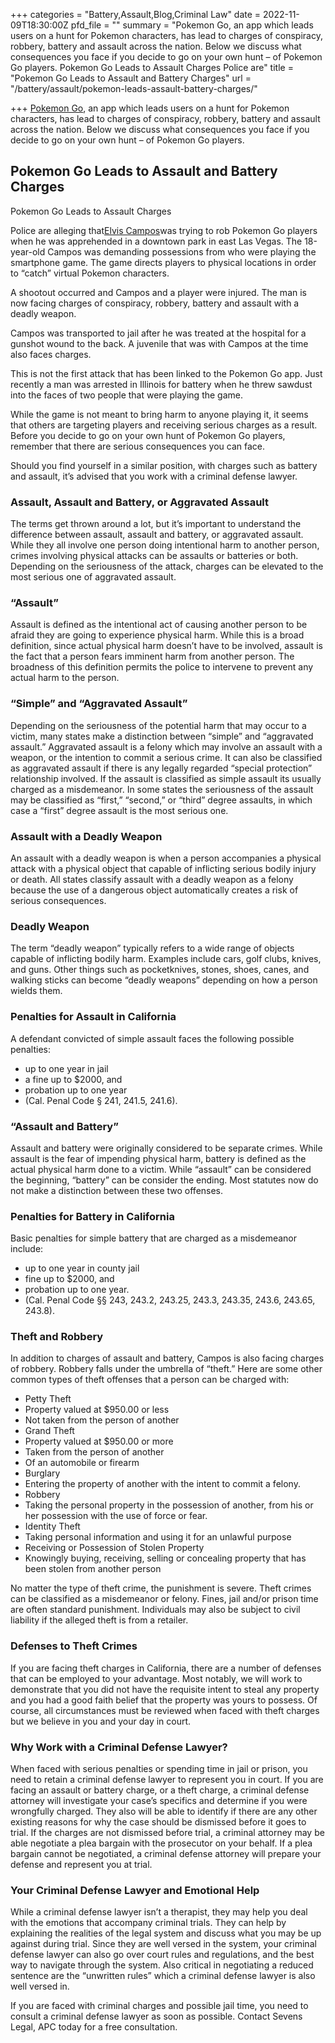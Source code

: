 +++
categories = "Battery,Assault,Blog,Criminal Law"
date = 2022-11-09T18:30:00Z
pfd_file = ""
summary = "Pokemon Go, an app which leads users on a hunt for Pokemon characters, has lead to charges of conspiracy, robbery, battery and assault across the nation. Below we discuss what consequences you face if you decide to go on your own hunt – of Pokemon Go players. Pokemon Go Leads to Assault Charges Police are"
title = "Pokemon Go Leads to Assault and Battery Charges"
url = "/battery/assault/pokemon-leads-assault-battery-charges/"

+++
[Pokemon Go](https://www.sevenslegal.com/), an app which leads users on a hunt for Pokemon characters, has lead to charges of conspiracy, robbery, battery and assault across the nation. Below we discuss what consequences you face if you decide to go on your own hunt – of Pokemon Go players.

## Pokemon Go Leads to Assault and Battery Charges

Pokemon Go Leads to Assault Charges

Police are alleging that[Elvis Campos](https://www.sevenslegal.com/)was trying to rob Pokemon Go players when he was apprehended in a downtown park in east Las Vegas. The 18-year-old Campos was demanding possessions from who were playing the smartphone game. The game directs players to physical locations in order to “catch” virtual Pokemon characters.

A shootout occurred and Campos and a player were injured. The man is now facing charges of conspiracy, robbery, battery and assault with a deadly weapon.

Campos was transported to jail after he was treated at the hospital for a gunshot wound to the back. A juvenile that was with Campos at the time also faces charges.

This is not the first attack that has been linked to the Pokemon Go app. Just recently a man was arrested in Illinois for battery when he threw sawdust into the faces of two people that were playing the game.

While the game is not meant to bring harm to anyone playing it, it seems that others are targeting players and receiving serious charges as a result. Before you decide to go on your own hunt of Pokemon Go players, remember that there are serious consequences you can face.

Should you find yourself in a similar position, with charges such as battery and assault, it’s advised that you work with a criminal defense lawyer.

### Assault, Assault and Battery, or Aggravated Assault

The terms get thrown around a lot, but it’s important to understand the difference between assault, assault and battery, or aggravated assault. While they all involve one person doing intentional harm to another person, crimes involving physical attacks can be assaults or batteries or both. Depending on the seriousness of the attack, charges can be elevated to the most serious one of aggravated assault.

### “Assault”

Assault is defined as the intentional act of causing another person to be afraid they are going to experience physical harm. While this is a broad definition, since actual physical harm doesn’t have to be involved, assault is the fact that a person fears imminent harm from another person. The broadness of this definition permits the police to intervene to prevent any actual harm to the person.

### “Simple” and “Aggravated Assault”

Depending on the seriousness of the potential harm that may occur to a victim, many states make a distinction between “simple” and “aggravated assault.” Aggravated assault is a felony which may involve an assault with a weapon, or the intention to commit a serious crime. It can also be classified as aggravated assault if there is any legally regarded “special protection” relationship involved. If the assault is classified as simple assault its usually charged as a misdemeanor. In some states the seriousness of the assault may be classified as “first,” “second,” or “third” degree assaults, in which case a “first” degree assault is the most serious one.

### Assault with a Deadly Weapon

An assault with a deadly weapon is when a person accompanies a physical attack with a physical object that capable of inflicting serious bodily injury or death. All states classify assault with a deadly weapon as a felony because the use of a dangerous object automatically creates a risk of serious consequences.

### Deadly Weapon

The term “deadly weapon” typically refers to a wide range of objects capable of inflicting bodily harm. Examples include cars, golf clubs, knives, and guns. Other things such as pocketknives, stones, shoes, canes, and walking sticks can become “deadly weapons” depending on how a person wields them.

### Penalties for Assault in California

A defendant convicted of simple assault faces the following possible penalties:

* up to one year in jail
* a fine up to $2000, and
* probation up to one year
* (Cal. Penal Code § 241, 241.5, 241.6).

### “Assault and Battery”

Assault and battery were originally considered to be separate crimes. While assault is the fear of impending physical harm, battery is defined as the actual physical harm done to a victim. While “assault” can be considered the beginning, “battery” can be consider the ending. Most statutes now do not make a distinction between these two offenses.

### Penalties for Battery in California

Basic penalties for simple battery that are charged as a misdemeanor include:

* up to one year in county jail
* fine up to $2000, and
* probation up to one year.
* (Cal. Penal Code §§ 243, 243.2, 243.25, 243.3, 243.35, 243.6, 243.65, 243.8).

### Theft and Robbery

In addition to charges of assault and battery, Campos is also facing charges of robbery. Robbery falls under the umbrella of “theft.” Here are some other common types of theft offenses that a person can be charged with:

* Petty Theft
* Property valued at $950.00 or less
* Not taken from the person of another
* Grand Theft
* Property valued at $950.00 or more
* Taken from the person of another
* Of an automobile or firearm
* Burglary
* Entering the property of another with the intent to commit a felony.
* Robbery
* Taking the personal property in the possession of another, from his or her possession with the use of force or fear.
* Identity Theft
* Taking personal information and using it for an unlawful purpose
* Receiving or Possession of Stolen Property
* Knowingly buying, receiving, selling or concealing property that has been stolen from another person

No matter the type of theft crime, the punishment is severe. Theft crimes can be classified as a misdemeanor or felony. Fines, jail and/or prison time are often standard punishment. Individuals may also be subject to civil liability if the alleged theft is from a retailer.

### Defenses to Theft Crimes

If you are facing theft charges in California, there are a number of defenses that can be employed to your advantage. Most notably, we will work to demonstrate that you did not have the requisite intent to steal any property and you had a good faith belief that the property was yours to possess. Of course, all circumstances must be reviewed when faced with theft charges but we believe in you and your day in court.

### Why Work with a Criminal Defense Lawyer?

When faced with serious penalties or spending time in jail or prison, you need to retain a criminal defense lawyer to represent you in court. If you are facing an assault or battery charge, or a theft charge, a criminal defense attorney will investigate your case’s specifics and determine if you were wrongfully charged. They also will be able to identify if there are any other existing reasons for why the case should be dismissed before it goes to trial. If the charges are not dismissed before trial, a criminal attorney may be able negotiate a plea bargain with the prosecutor on your behalf. If a plea bargain cannot be negotiated, a criminal defense attorney will prepare your defense and represent you at trial.

### Your Criminal Defense Lawyer and Emotional Help

While a criminal defense lawyer isn’t a therapist, they may help you deal with the emotions that accompany criminal trials. They can help by explaining the realities of the legal system and discuss what you may be up against during trial. Since they are well versed in the system, your criminal defense lawyer can also go over court rules and regulations, and the best way to navigate through the system. Also critical in negotiating a reduced sentence are the “unwritten rules” which a criminal defense lawyer is also well versed in.

If you are faced with criminal charges and possible jail time, you need to consult a criminal defense lawyer as soon as possible. Contact Sevens Legal, APC today for a free consultation.